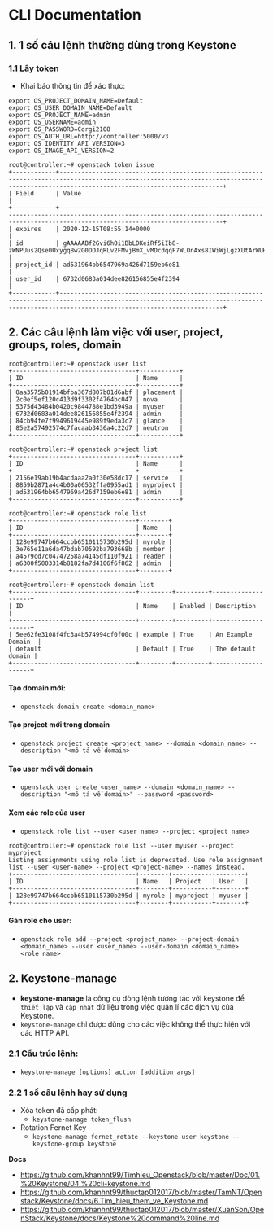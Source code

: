 # CLI Documentation

## 1. 1 số câu lệnh thường dùng trong Keystone
### 1.1 Lấy token
- Khai báo thông tin để xác thực:

```
export OS_PROJECT_DOMAIN_NAME=Default
export OS_USER_DOMAIN_NAME=Default
export OS_PROJECT_NAME=admin
export OS_USERNAME=admin
export OS_PASSWORD=Corgi2108
export OS_AUTH_URL=http://controller:5000/v3
export OS_IDENTITY_API_VERSION=3
export OS_IMAGE_API_VERSION=2
```
```
root@controller:~# openstack token issue
+------------+-----------------------------------------------------------------------------------------------------------------------------------------------------------------------------------------+
| Field      | Value                                                                                                                                                                                   |
+------------+-----------------------------------------------------------------------------------------------------------------------------------------------------------------------------------------+
| expires    | 2020-12-15T08:55:14+0000                                                                                                                                                                |
| id         | gAAAAABf2Gvi6hOi1BbLDKeiRf5iIb8-zWNPUus2Qse0Uxygq8w2G0DOJqRLv2FMvjBmX_vMDcdqqF7WLOnAxs8IWiWjLgzXUtArWUHiaHh0aa1F4Sd5b6oWsBdefaN1RXY93RDESq6saI7fiZCPbXyHNM2VFUux34GXpKSTwGYMhTdDmWi0WSQ |
| project_id | ad531964bb6547969a426d7159eb6e81                                                                                                                                                        |
| user_id    | 6732d0683a014dee826156855e4f2394                                                                                                                                                        |
+------------+-----------------------------------------------------------------------------------------------------------------------------------------------------------------------------------------+
```

## 2. Các câu lệnh làm việc với user, project, groups, roles, domain 

```
root@controller:~# openstack user list
+----------------------------------+-----------+
| ID                               | Name      |
+----------------------------------+-----------+
| 0aa3575b01914bfba367d807b01d6abf | placement |
| 2c0ef5ef120c413d9f3302f4764bc047 | nova      |
| 5375d43484b0420c9844788e1bd3949a | myuser    |
| 6732d0683a014dee826156855e4f2394 | admin     |
| 84cb94fe7f9949619445e989f9eda3c7 | glance    |
| 85e2a57492574c7facaab3436a4c22d7 | neutron   |
+----------------------------------+-----------+
```

```
root@controller:~# openstack project list
+----------------------------------+-----------+
| ID                               | Name      |
+----------------------------------+-----------+
| 2156e19ab19b4acdaaa2a0f30e58dc17 | service   |
| 8859b2871a4c4b00a06532ffa0955ad1 | myproject |
| ad531964bb6547969a426d7159eb6e81 | admin     |
+----------------------------------+-----------+
```

```
root@controller:~# openstack role list
+----------------------------------+--------+
| ID                               | Name   |
+----------------------------------+--------+
| 128e99747b664ccbb6510115730b295d | myrole |
| 3e765e11a6da47bdab70592ba793668b | member |
| a4579cd7c04747258a74145df110f921 | reader |
| a6300f5003314b8182fa7d4106f6f862 | admin  |
+----------------------------------+--------+
```

```
root@controller:~# openstack domain list
+----------------------------------+---------+---------+--------------------+
| ID                               | Name    | Enabled | Description        |
+----------------------------------+---------+---------+--------------------+
| 5ee62fe3108f4fc3a4b574994cf0f00c | example | True    | An Example Domain  |
| default                          | Default | True    | The default domain |
+----------------------------------+---------+---------+--------------------+

```

#### Tạo domain mới:
- `openstack domain create <domain_name>`

#### Tạo project mới trong domain
- `openstack project create <project_name> --domain <domain_name> --description "<mô tả về domain>`

#### Tạo user mới với domain
- `openstack user create <user_name> --domain <domain_name> --description "<mô tả về domain>" --password <password>`

#### Xem các role của user
- `openstack role list --user <user_name> --project <project_name>`

```
root@controller:~# openstack role list --user myuser --project myproject
Listing assignments using role list is deprecated. Use role assignment list --user <user-name> --project <project-name> --names instead.
+----------------------------------+--------+-----------+--------+
| ID                               | Name   | Project   | User   |
+----------------------------------+--------+-----------+--------+
| 128e99747b664ccbb6510115730b295d | myrole | myproject | myuser |
+----------------------------------+--------+-----------+--------+
```

#### Gán role cho user:
- `openstack role add --project <project_name> --project-domain <domain_name> --user <user_name> --user-domain <domain_name> <role_name>`

## 2. Keystone-manage
- **keystone-manage** là công cụ dòng lệnh tương tác với keystone để `thiết lập` và `cập nhật` dữ liệu trong việc quản lí các dịch vụ của Keystone.
- `keystone-manage` chỉ được dùng cho các việc không thể thực hiện với các HTTP API.
### 2.1 Cấu trúc lệnh:
- `keystone-manage [options] action [addition args]`

### 2.2 1 số câu lệnh hay sử dụng
- Xóa token đã cấp phát:
  + `keystone-manage token_flush`
- Rotation Fernet Key
  + `keystone-manage fernet_rotate --keystone-user keystone --keystone-group keystone`

__Docs__
- https://github.com/khanhnt99/Timhieu_Openstack/blob/master/Doc/01.%20Keystone/04.%20cli-keystone.md
- https://github.com/khanhnt99/thuctap012017/blob/master/TamNT/Openstack/Keystone/docs/6.Tim_hieu_them_ve_Keystone.md
- https://github.com/khanhnt99/thuctap012017/blob/master/XuanSon/OpenStack/Keystone/docs/Keystone%20command%20line.md